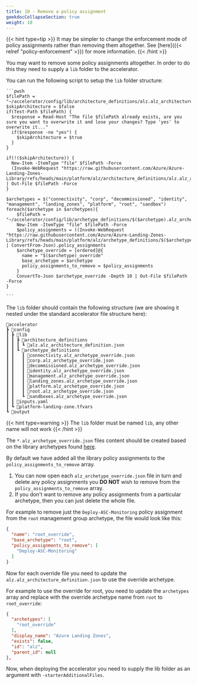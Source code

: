 ```yaml
---
title: 10 - Remove a policy assignment
geekdocCollapseSection: true
weight: 10
---
```


{{< hint type=tip >}}
It may be simpler to change the enforcement mode of policy assignments rather than removing them altogether. See [here]({{< relref "policy-enforcement" >}}) for more information.
{{< /hint >}}

You may want to remove some policy assignments altogether. In order to do this they need to supply a `lib` folder to the accelerator.

You can run the following script to setup the `lib` folder structure:

    ```pwsh
    $filePath = "~/accelerator/config/lib/architecture_definitions/alz.alz_architecture_definition.json"
    $skipArchitecture = $false
    if(Test-Path $filePath) {
      $response = Read-Host "The file $filePath already exists, are you sure you want to overwrite it and lose your changes? Type 'yes' to overwrite it..."
      if($response -ne "yes") {
        $skipArchitecture = $true
      }
    }

    if(!($skipArchitecture)) {
      New-Item -ItemType "file" $filePath -Force
      (Invoke-WebRequest "https://raw.githubusercontent.com/Azure/Azure-Landing-Zones-Library/refs/heads/main/platform/alz/architecture_definitions/alz.alz_architecture_definition.json").Content | Out-File $filePath -Force
    }

    $archetypes = $("connectivity", "corp", "decommissioned", "identity", "management", "landing_zones", "platform", "root", "sandbox")
    foreach($archetype in $archetypes){
        $filePath = "~/accelerator/config/lib/archetype_definitions/$($archetype).alz_archetype_override.json"
        New-Item -ItemType "file" $filePath -Force
        $policy_assignments = ((Invoke-WebRequest "https://raw.githubusercontent.com/Azure/Azure-Landing-Zones-Library/refs/heads/main/platform/alz/archetype_definitions/$($archetype).alz_archetype_definition.json").Content | ConvertFrom-Json).policy_assignments
        $archetype_override = [ordered]@{
          name = "$($archetype)_override"
          base_archetype = $archetype
          policy_assignments_to_remove = $policy_assignments
        }
        ConvertTo-Json $archetype_override -Depth 10 | Out-File $filePath -Force
    }

    ```

The `lib` folder should contain the following structure (we are showing it nested under the standard accelerator file structure here):

```plaintext
📂accelerator
┣ 📂config
┃ ┣ 📂lib
┃ ┃ ┣ 📂architecture_definitions
┃ ┃ ┃ ┗ 📜alz.alz_architecture_definition.json
┃ ┃ ┗ 📂archetype_definitions
┃ ┃   ┃ 📜connectivity.alz_archetype_override.json
┃ ┃   ┃ 📜corp.alz_archetype_override.json
┃ ┃   ┃ 📜decommissioned.alz_archetype_override.json
┃ ┃   ┃ 📜identity.alz_archetype_override.json
┃ ┃   ┃ 📜management.alz_archetype_override.json
┃ ┃   ┃ 📜landing_zones.alz_archetype_override.json
┃ ┃   ┃ 📜platform.alz_archetype_override.json
┃ ┃   ┃ 📜root.alz_archetype_override.json
┃ ┃   ┗ 📜sandboxes.alz_archetype_override.json
┃ ┃ 📜inputs.yaml
┃ ┗ 📜platform-landing-zone.tfvars
┗ 📂output
```
{{< hint type=warning >}}
The `lib` folder must be named `lib`, any other name will not work
{{< /hint >}}

The `*.alz_archetype_override.json` files content should be created based on the library archetypes found [here](https://github.com/Azure/Azure-Landing-Zones-Library/blob/main/platform/alz/archetype_definitions).

By default we have added all the library policy assignments to the `policy_assignments_to_remove` array.

1. You can now open each `alz_archetype_override.json` file in turn and delete any policy assignments you **DO NOT** wish to remove from the `policy_assignments_to_remove` array.
2. If you don't want to remove any policy assignments from a particular archetype, then you can just delete the whole file.

For example to remove just the `Deploy-ASC-Monitoring` policy assignment from the `root` management group archetype, the file would look like this:

```json
{
  "name": "root_override",
  "base_archetype": "root",
  "policy_assignments_to_remove": [
    "Deploy-ASC-Monitoring"
  ]
}
```

Now for each override file you need to update the `alz.alz_architecture_definition.json` to use the override archetype.

For example to use the override for root, you need to update the `archetypes` array and replace with the override archetype name from `root` to `root_override`:

```json
{
  "archetypes": [
    "root_override"
  ],
  "display_name": "Azure Landing Zones",
  "exists": false,
  "id": "alz",
  "parent_id": null
},

```

Now, when deploying the accelerator you need to supply the lib folder as an argument with `-starterAdditionalFiles`.
